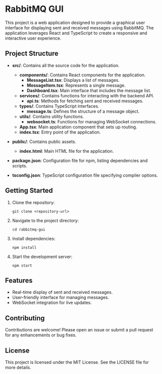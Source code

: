 # RabbitMQ GUI

This project is a web application designed to provide a graphical user interface for displaying sent and received messages using RabbitMQ. The application leverages React and TypeScript to create a responsive and interactive user experience.

## Project Structure

- **src/**: Contains all the source code for the application.
  - **components/**: Contains React components for the application.
    - **MessageList.tsx**: Displays a list of messages.
    - **MessageItem.tsx**: Represents a single message.
    - **Dashboard.tsx**: Main interface that includes the message list.
  - **services/**: Contains functions for interacting with the backend API.
    - **api.ts**: Methods for fetching sent and received messages.
  - **types/**: Contains TypeScript interfaces.
    - **message.ts**: Defines the structure of a message object.
  - **utils/**: Contains utility functions.
    - **websocket.ts**: Functions for managing WebSocket connections.
  - **App.tsx**: Main application component that sets up routing.
  - **index.tsx**: Entry point of the application.

- **public/**: Contains public assets.
  - **index.html**: Main HTML file for the application.

- **package.json**: Configuration file for npm, listing dependencies and scripts.

- **tsconfig.json**: TypeScript configuration file specifying compiler options.

## Getting Started

1. Clone the repository:
   ```
   git clone <repository-url>
   ```

2. Navigate to the project directory:
   ```
   cd rabbitmq-gui
   ```

3. Install dependencies:
   ```
   npm install
   ```

4. Start the development server:
   ```
   npm start
   ```

## Features

- Real-time display of sent and received messages.
- User-friendly interface for managing messages.
- WebSocket integration for live updates.

## Contributing

Contributions are welcome! Please open an issue or submit a pull request for any enhancements or bug fixes.

## License

This project is licensed under the MIT License. See the LICENSE file for more details.